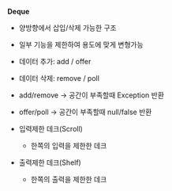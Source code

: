 **Deque**

- 양방향에서 삽입/삭제 가능한 구조
- 일부 기능을 제한하여 용도에 맞게 변형가능
- 데이터 추가: add / offer
- 데이터 삭제: remove / poll
- add/remove -> 공간이 부족할때 Exception 반환
- offer/poll -> 공간이 부족할때 null/false 반환

- 입력제한 데크(Scroll)
  - 한쪽의 입력을 제한한 데크
- 출력제한 데크(Shelf)
  - 한쪽의 출력을 제한한 데크